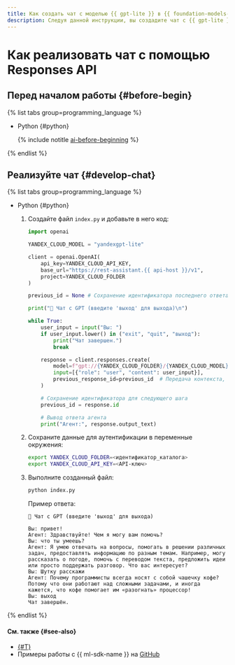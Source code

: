 ```yaml
---
title: Как создать чат с моделью {{ gpt-lite }} в {{ foundation-models-full-name }}
description: Следуя данной инструкции, вы создадите чат с {{ gpt-lite }} с помощью Responses API.
---
```


# Как реализовать чат с помощью Responses API

## Перед началом работы {#before-begin}

{% list tabs group=programming_language %}

- Python {#python}

  {% include notitle [ai-before-beginning](../../../_includes/ai-studio/yandexgpt/ai-before-beginning.md) %}

{% endlist %}

## Реализуйте чат {#develop-chat}

{% list tabs group=programming_language %}

- Python {#python}

  1. Создайте файл `index.py` и добавьте в него код:

      ```python
      import openai

      YANDEX_CLOUD_MODEL = "yandexgpt-lite"

      client = openai.OpenAI(
          api_key=YANDEX_CLOUD_API_KEY,
          base_url="https://rest-assistant.{{ api-host }}/v1",
          project=YANDEX_CLOUD_FOLDER
      )

      previous_id = None # Сохранение идентификатора последнего ответа

      print("💬 Чат с GPT (введите 'выход' для выхода)\n")

      while True:
          user_input = input("Вы: ")
          if user_input.lower() in ("exit", "quit", "выход"):
              print("Чат завершен.")
              break

          response = client.responses.create(
              model=f"gpt://{YANDEX_CLOUD_FOLDER}/{YANDEX_CLOUD_MODEL}",
              input=[{"role": "user", "content": user_input}],
              previous_response_id=previous_id  # Передача контекста, если он есть
          )

          # Сохранение идентификатора для следующего шага
          previous_id = response.id

          # Вывод ответа агента
          print("Агент:", response.output_text)
      ```

  1. Сохраните данные для аутентификации в переменные окружения:

      ```bash
      export YANDEX_CLOUD_FOLDER=<идентификатор_каталога>
      export YANDEX_CLOUD_API_KEY=<API-ключ>
      ```

  1. Выполните созданный файл:

      ```bash
      python index.py
      ```

      Пример ответа:

      ```text
      💬 Чат с GPT (введите 'выход' для выхода)

      Вы: привет!
      Агент: Здравствуйте! Чем я могу вам помочь?
      Вы: что ты умеешь?
      Агент: Я умею отвечать на вопросы, помогать в решении различных задач, предоставлять информацию по разным темам. Например, могу рассказать о погоде, помочь с переводом текста, предложить идеи или просто поддержать разговор. Что вас интересует?
      Вы: Шутку расскажи
      Агент: Почему программисты всегда носят с собой чашечку кофе? Потому что они работают над сложными задачами, и иногда кажется, что кофе помогает им «разогнать» процессор!
      Вы: выход
      Чат завершён.
      ```

{% endlist %}

#### См. также {#see-also}

* [{#T}](../../concepts/generation/models.md)
* Примеры работы с {{ ml-sdk-name }} на [GitHub](https://github.com/yandex-cloud/yandex-cloud-ml-sdk/tree/master/examples/sync/completions)